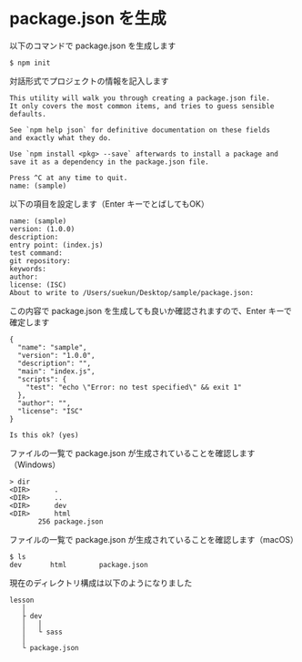 # package.json を生成

以下のコマンドで package.json を生成します
```
$ npm init
```

対話形式でプロジェクトの情報を記入します
```
This utility will walk you through creating a package.json file.
It only covers the most common items, and tries to guess sensible defaults.

See `npm help json` for definitive documentation on these fields
and exactly what they do.

Use `npm install <pkg> --save` afterwards to install a package and
save it as a dependency in the package.json file.

Press ^C at any time to quit.
name: (sample) 
```

以下の項目を設定します（Enter キーでとばしてもOK）
```
name: (sample) 
version: (1.0.0) 
description: 
entry point: (index.js) 
test command: 
git repository: 
keywords: 
author: 
license: (ISC) 
About to write to /Users/suekun/Desktop/sample/package.json:
```

この内容で package.json を生成しても良いか確認されますので、Enter キーで確定します
```
{
  "name": "sample",
  "version": "1.0.0",
  "description": "",
  "main": "index.js",
  "scripts": {
    "test": "echo \"Error: no test specified\" && exit 1"
  },
  "author": "",
  "license": "ISC"
}

Is this ok? (yes) 
```

ファイルの一覧で package.json が生成されていることを確認します（Windows）
```
> dir
<DIR>      .
<DIR>      ..
<DIR>      dev
<DIR>      html
       256 package.json
```

ファイルの一覧で package.json が生成されていることを確認します（macOS）
```
$ ls
dev       html        package.json
```

現在のディレクトリ構成は以下のようになりました
```
lesson
   │ 
   ├ dev
   │   │
   │   └ sass
   │ 
   └ package.json
```



